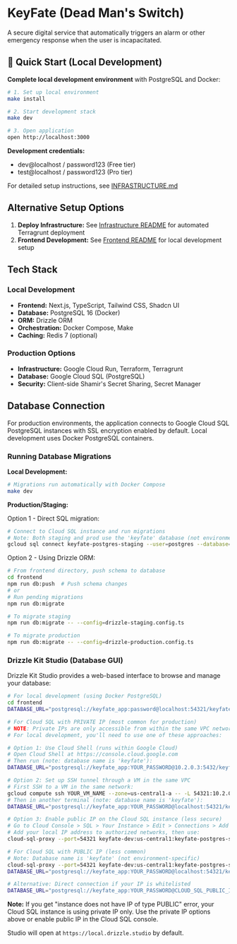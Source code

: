 # KeyFate (Dead Man's Switch)

A secure digital service that automatically triggers an alarm or other emergency response when the user is incapacitated.

## 🚀 Quick Start (Local Development)

**Complete local development environment** with PostgreSQL and Docker:

```bash
# 1. Set up local environment
make install

# 2. Start development stack
make dev

# 3. Open application
open http://localhost:3000
```

**Development credentials:**

- dev@localhost / password123 (Free tier)
- test@localhost / password123 (Pro tier)

For detailed setup instructions, see [INFRASTRUCTURE.md](./INFRASTRUCTURE.md)

## Alternative Setup Options

1. **Deploy Infrastructure:** See [Infrastructure README](infrastructure/README.md) for automated Terragrunt deployment
2. **Frontend Development:** See [Frontend README](frontend/README.md) for local development setup

## Tech Stack

### Local Development

- **Frontend:** Next.js, TypeScript, Tailwind CSS, Shadcn UI
- **Database:** PostgreSQL 16 (Docker)
- **ORM:** Drizzle ORM
- **Orchestration:** Docker Compose, Make
- **Caching:** Redis 7 (optional)

### Production Options

- **Infrastructure:** Google Cloud Run, Terraform, Terragrunt
- **Database:** Google Cloud SQL (PostgreSQL)
- **Security:** Client-side Shamir's Secret Sharing, Secret Manager

## Database Connection

For production environments, the application connects to Google Cloud SQL PostgreSQL instances with SSL encryption enabled by default. Local development uses Docker PostgreSQL containers.

### Running Database Migrations

**Local Development:**

```bash
# Migrations run automatically with Docker Compose
make dev
```

**Production/Staging:**

Option 1 - Direct SQL migration:

```bash
# Connect to Cloud SQL instance and run migrations
# Note: Both staging and prod use the 'keyfate' database (not environment-specific)
gcloud sql connect keyfate-postgres-staging --user=postgres --database=keyfate --project=keyfate-dev < database/migrations/20241231_local_schema.sql.backup
```

Option 2 - Using Drizzle ORM:

```bash
# From frontend directory, push schema to database
cd frontend
npm run db:push  # Push schema changes
# or
# Run pending migrations
npm run db:migrate

# To migrate staging
npm run db:migrate -- --config=drizzle-staging.config.ts

# To migrate production
npm run db:migrate -- --config=drizzle-production.config.ts
```

### Drizzle Kit Studio (Database GUI)

Drizzle Kit Studio provides a web-based interface to browse and manage your database:

```bash
# For local development (using Docker PostgreSQL)
cd frontend
DATABASE_URL="postgresql://keyfate_app:password@localhost:54321/keyfate_dev?sslmode=disable" npm run db:studio

# For Cloud SQL with PRIVATE IP (most common for production)
# NOTE: Private IPs are only accessible from within the same VPC network.
# For local development, you'll need to use one of these approaches:

# Option 1: Use Cloud Shell (runs within Google Cloud)
# Open Cloud Shell at https://console.cloud.google.com
# Then run (note: database name is 'keyfate'):
DATABASE_URL="postgresql://keyfate_app:YOUR_PASSWORD@10.2.0.3:5432/keyfate" npm run db:studio

# Option 2: Set up SSH tunnel through a VM in the same VPC
# First SSH to a VM in the same network:
gcloud compute ssh YOUR_VM_NAME --zone=us-central1-a -- -L 54321:10.2.0.3:5432
# Then in another terminal (note: database name is 'keyfate'):
DATABASE_URL="postgresql://keyfate_app:YOUR_PASSWORD@localhost:54321/keyfate" npm run db:studio

# Option 3: Enable public IP on the Cloud SQL instance (less secure)
# Go to Cloud Console > SQL > Your Instance > Edit > Connections > Add Network
# Add your local IP address to authorized networks, then use:
cloud-sql-proxy --port=54321 keyfate-dev:us-central1:keyfate-postgres-staging

# For Cloud SQL with PUBLIC IP (less common)
# Note: Database name is 'keyfate' (not environment-specific)
cloud-sql-proxy --port=54321 keyfate-dev:us-central1:keyfate-postgres-staging
DATABASE_URL="postgresql://keyfate_app:YOUR_PASSWORD@localhost:54321/keyfate?sslmode=require" npm run db:studio

# Alternative: Direct connection if your IP is whitelisted
DATABASE_URL="postgresql://keyfate_app:YOUR_PASSWORD@CLOUD_SQL_PUBLIC_IP:5432/keyfate?sslmode=require" npm run db:studio
```

**Note:** If you get "instance does not have IP of type PUBLIC" error, your Cloud SQL instance is using private IP only. Use the private IP options above or enable public IP in the Cloud SQL console.

Studio will open at `https://local.drizzle.studio` by default.
